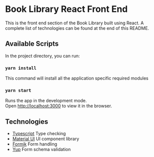 # Book Library React Front End

This is the front end section of the Book Library built using React.
A complete list of technologies can be found at the end of this README.

## Available Scripts

In the project directory, you can run:

### `yarn install`

This command will install all the application specific required modules

### `yarn start`

Runs the app in the development mode.\
Open [http://localhost:3000](http://localhost:3000) to view it in the browser.


## Technologies

* [Typescript](https://www.typescriptlang.org/) Type checking
* [Material UI](https://material-ui.com/) UI component library
* [Formik](https://formik.org/) Form handling
* [Yup](https://www.npmjs.com/package/yup) Form schema validation